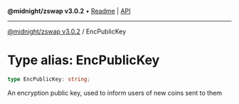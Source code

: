 **@midnight/zswap v3.0.2** • [Readme](../README.md) \| [API](../globals.md)

***

[@midnight/zswap v3.0.2](../README.md) / EncPublicKey

# Type alias: EncPublicKey

```ts
type EncPublicKey: string;
```

An encryption public key, used to inform users of new coins sent to them
